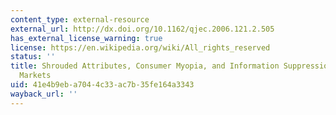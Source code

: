 ```yaml
---
content_type: external-resource
external_url: http://dx.doi.org/10.1162/qjec.2006.121.2.505
has_external_license_warning: true
license: https://en.wikipedia.org/wiki/All_rights_reserved
status: ''
title: Shrouded Attributes, Consumer Myopia, and Information Suppression in Competitive
  Markets
uid: 41e4b9eb-a704-4c33-ac7b-35fe164a3343
wayback_url: ''
---
```

